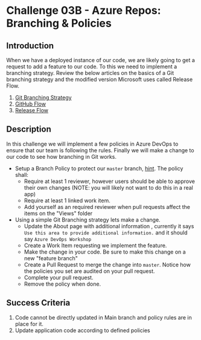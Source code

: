 # Challenge 03B - Azure Repos: Branching & Policies

## Introduction

When we have a deployed instance of our code, we are likely going to get a request to add a feature to our code. To this we need to implement a branching strategy. Review the below articles on the basics of a Git branching strategy and the modified version Microsoft uses called Release Flow.

1. [Git Branching Strategy](https://docs.microsoft.com/en-us/azure/devops/repos/git/git-branching-guidance?view=azure-devops)
2. [GitHub Flow](https://guides.github.com/introduction/flow/)
3. [Release Flow](https://docs.microsoft.com/en-us/azure/devops/learn/devops-at-microsoft/release-flow)


## Description

In this challenge we will implement a few policies in Azure DevOps to ensure that our team is following the rules. Finally we will make a change to our code to see how branching in Git works. 


- Setup a Branch Policy to protect our `master` branch, [hint](https://docs.microsoft.com/en-us/azure/devops/repos/git/branch-policies?view=azure-devops). The policy shall: 
   - Require at least 1 reviewer, however users should be able to approve their own changes (NOTE: you will likely not want to do this in a real app)
   - Require at least 1 linked work item.
   - Add yourself as an required reviewer when pull requests affect the items on the "Views" folder    
- Using a simple Git Branching strategy lets make a change. 
   - Update the About page with additional information , currently it says `Use this area to provide additional information.` and it should say `Azure DevOps Workshop`
   - Create a Work Item requesting we implement the feature. 
   - Make the change in your code. Be sure to make this change on a new "feature branch"
   - Create a Pull Request to merge the change into `master`. Notice how the policies you set are audited on your pull request.
   - Complete your pull request.
   - Remove the policy when done.

## Success Criteria

1. Code cannot be directly updated in Main branch and policy rules are in place for it.
2. Update application code according to defined policies
